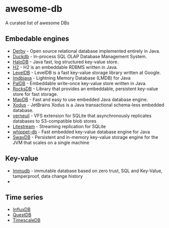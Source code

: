 # awesome-db
A curated list of awesome DBs

Embedable engines
-----------------
* [Derby](https://db.apache.org/derby/) - Open source relational database implemented entirely in Java.
* [Duckdb](https://github.com/duckdb/duckdb) - In-process SQL OLAP Database Management System.
* [HaloDB](https://github.com/yahoo/HaloDB) - Java fast, log structured key-value store.
* [H2](https://github.com/h2database/h2database) - H2 is an embeddable RDBMS written in Java.
* [LevelDB](https://github.com/google/leveldb) - LevelDB is a fast key-value storage library written at Google.
* [lmdbjava](https://github.com/lmdbjava/lmdbjava) - Lightning Memory Database (LMDB) for Java
* [PalDB](https://github.com/linkedin/PalDB) - Embeddable write-once key-value store written in Java.
* [RocksDB](https://github.com/facebook/rocksdb) - Library that provides an embeddable, persistent key-value store for fast storage.
* [MapDB](https://github.com/jankotek/mapdb/) - Fast and easy to use embedded Java database engine.
* [Xodus](https://github.com/JetBrains/xodus/) - JetBrains Xodus is a Java transactional schema-less embedded database.
* [verneuil](https://github.com/backtrace-labs/verneuil) - VFS extension for SQLite that asynchronously replicates databases to S3-compatible blob stores
* [Litestream](https://github.com/benbjohnson/litestream) - Streaming replication for SQLite
* [whippet-db](https://github.com/samokhodkin/whippet-db) - Fast embedded key-value database engine for Java
* [SwayDB](https://github.com/simerplaha/SwayDB) - Persistent and in-memory key-value storage engine for the JVM that scales on a single machine


Key-value
--------- 
* [Immudb](https://codenotary.com/technologies/immudb/) - immutable database based on zero trust, SQL and Key-Value, tamperproof, data change history
* 
Time series
------------
* [InfluxDB](https://github.com/influxdata/influxdb)
* [QuestDB](https://github.com/questdb/questdb)
* [TimescaleDB](https://github.com/timescale/timescaledb)
